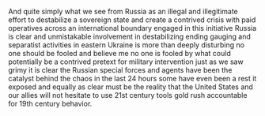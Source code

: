 And quite simply what we see from Russia as an illegal and illegitimate effort to destabilize a sovereign state and create a contrived crisis with paid operatives across an international boundary engaged in this initiative Russia is clear and unmistakable involvement in destabilizing ending gauging and separatist activities in eastern Ukraine is more than deeply disturbing no one should be fooled and believe me no one is fooled by what could potentially be a contrived pretext for military intervention just as we saw grimy it is clear the Russian special forces and agents have been the catalyst behind the chaos in the last 24 hours some have even been a rest it exposed and equally as clear must be the reality that the United States and our allies will not hesitate to use 21st century tools gold rush accountable for 19th century behavior. 